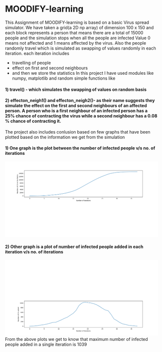 # MOODIFY-learning

This Assignment of MOODIFY-learning is based on a basic Virus spread simulator. We have taken a grid(a 2D np array) of dimension 100 x 150 and each block represents a person that means there are a total of 15000 people and the simulation stops when all the people are infected 
Value 0 means not affected and 1 means affected by the virus. Also the people randomly travel which is simulated as swapping of values randomly in each iteration. 
each iteration includes 
- travelling of people
- effect on first and second neighbours 
- and then we store the statistics
In this project I have used modules like numpy, matplotlib and random 
simple functions like 
#### 1) travel() - which simulates the swapping of values on random basis 
#### 2) effecton_neigh1() and effecton_neigh2()- as their name suggests they simulate the effect on the first and second neighbours of an affected person. A person who is a first          neighbour of an infected person has a 25% chance of contracting the virus while a second neighbour has a 0.08 % chance of contracting it. 
The project also includes conlusion based on few graphs that have been plotted based on the information we get from the simulation 
####   1) One graph is the plot between the number of infected people v/s no. of iterations 
![](plot1.png)
####   2) Other graph is a plot of number of infected people added in each iteration v/s no. of iterations
![](plot2.png)
From the above plots we get to know that maximum number of infected people added in a single iteration is 1039
       
